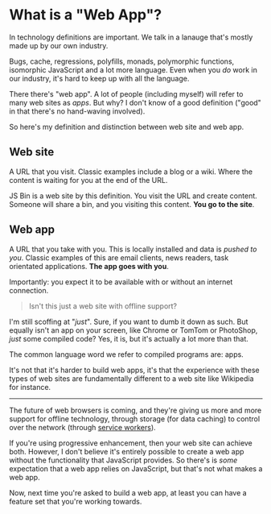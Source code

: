 # What is a "Web App"?

In technology definitions are important. We talk in a lanauge that's mostly made up by our own industry.

Bugs, cache, regressions, polyfills, monads, polymorphic functions, isomorphic JavaScript and a lot more language. Even when you *do* work in our industry, it's hard to keep up with all the language.

There there's "web app". A lot of people (including myself) will refer to many web sites as *apps*. But why? I don't know of a good definition ("good" in that there's no hand-waving involved).

So here's my definition and distinction between web site and web app.

<!--more-->

## Web site

A URL that you visit. Classic examples include a blog or a wiki. Where the content is waiting for you at the end of the URL.

JS Bin is a web site by this definition. You visit the URL and create content. Someone will share a bin, and you visiting this content. **You go to the site**.

## Web app

A URL that you take with you. This is locally installed and data is *pushed to you*. Classic examples of this are email clients, news readers, task orientated applications. **The app goes with you**.

Importantly: you expect it to be available with or without an internet connection.

> Isn't this just a web site with offline support?

I'm still scoffing at "*just*". Sure, if you want to dumb it down as such. But equally isn't an app on your screen, like Chrome or TomTom or PhotoShop, *just* some compiled code? Yes, it is, but it's actually a lot more than that.

The common language word we refer to compiled programs are: apps.

It's not that it's harder to build web apps, it's that the experience with these types of web sites are fundamentally different to a web site like Wikipedia for instance.

---

The future of web browsers is coming, and they're giving us more and more support for offline technology, through storage (for data caching) to control over the network (through [service workers](https://github.com/slightlyoff/ServiceWorker)).

If you're using progressive enhancement, then your web site can achieve both. However, I don't believe it's entirely possible to create a web app without the functionality that JavaScript provides. So there's is *some* expectation that a web app relies on JavaScript, but that's not what makes a web app.

Now, next time you're asked to build a web app, at least you can have a feature set that you're working towards.
